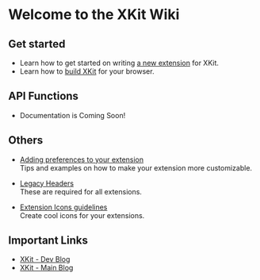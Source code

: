 # Welcome to the XKit Wiki

## Get started

* Learn how to get started on writing [a new extension](https://github.com/atesh/XKit/wiki/Writing-a-New-Extension) for XKit.
* Learn how to [build XKit](https://github.com/atesh/XKit/wiki/Build-XKit) for your browser.

## API Functions

* Documentation is Coming Soon!

## Others

*	[Adding preferences to your extension](https://github.com/atesh/XKit/wiki/Preferences)  
	Tips and examples on how to make your extension more customizable.

* 	[Legacy Headers](https://github.com/atesh/XKit/wiki/Legacy-Headers)   
	These are required for all extensions.
	
*	[Extension Icons guidelines](https://github.com/atesh/XKit/wiki/Extension-Icons)   
	Create cool icons for your extensions.

## Important Links
* [XKit - Dev Blog](https://xkit-extension.tumblr.com)
* [XKit - Main Blog](https://xkit-dev.tumblr.com)